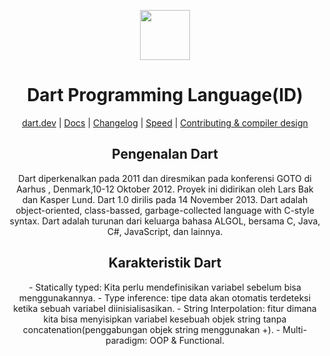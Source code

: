 <div align="center">
<p>
    <img width="80" src="https://upload.wikimedia.org/wikipedia/commons/7/7e/Dart-logo.png">
</p>
<h1>Dart Programming Language(ID)</h1>

[dart.dev](https://dart.dev) | [Docs](https://github.com/vlang/v/blob/master/doc/docs.md) | [Changelog](https://github.com/vlang/v/blob/master/CHANGELOG.md) | [Speed](https://fast.vlang.io/) | [Contributing & compiler design](https://github.com/vlang/v/blob/master/CONTRIBUTING.md)

</div>
<div align="center">

<h2>Pengenalan Dart</h2>
<p>Dart diperkenalkan pada 2011 dan diresmikan pada konferensi GOTO di Aarhus , Denmark,10-12 Oktober 2012. Proyek ini didirikan oleh Lars Bak dan Kasper Lund. Dart 1.0 dirilis pada 14 November 2013. Dart adalah object-oriented, class-bassed, garbage-collected language with C-style syntax. Dart adalah turunan dari keluarga bahasa ALGOL, bersama C, Java, C#, JavaScript, dan lainnya.</p>

<h2>Karakteristik Dart</h2>
- Statically typed: Kita perlu mendefinisikan variabel sebelum bisa menggunakannya.
- Type inference: tipe data akan otomatis terdeteksi ketika sebuah variabel diinisialisasikan.
- String Interpolation: fitur dimana kita bisa menyisipkan variabel kesebuah objek string tanpa concatenation(penggabungan objek string menggunakan +).
- Multi-paradigm: OOP & Functional.
